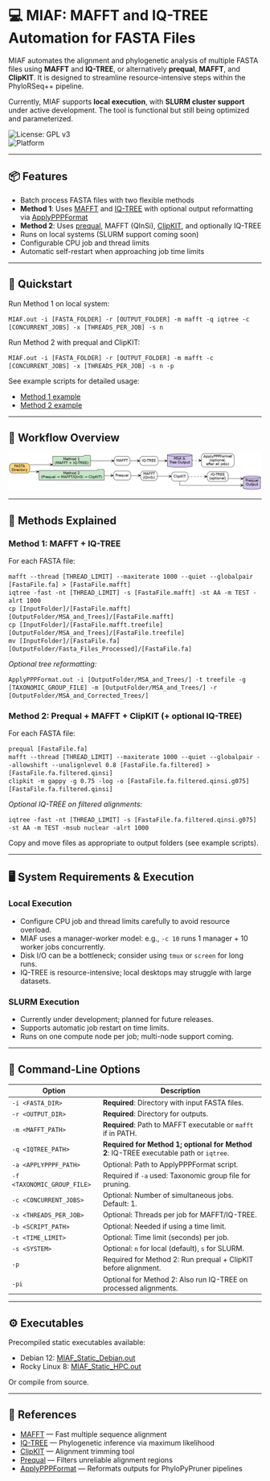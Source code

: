 
# 💻 MIAF: MAFFT and IQ-TREE Automation for FASTA Files

MIAF automates the alignment and phylogenetic analysis of multiple FASTA files using **MAFFT** and **IQ-TREE**, or alternatively **prequal**, **MAFFT**, and **ClipKIT**. It is designed to streamline resource-intensive steps within the PhyloRSeq++ pipeline.

Currently, MIAF supports **local execution**, with **SLURM cluster support** under active development. The tool is functional but still being optimized and parameterized.

![License: GPL v3](https://img.shields.io/badge/License-GPLv3-blue.svg)  
![Platform](https://img.shields.io/badge/platform-Linux-lightgrey)

---

## 📦 Features

- Batch process FASTA files with two flexible methods  
- **Method 1**: Uses [MAFFT](https://mafft.cbrc.jp/alignment/software/) and [IQ-TREE](https://iqtree.github.io/) with optional output reformatting via [ApplyPPPFormat](https://github.com/mjbieren/ApplyPPPFormat)  
- **Method 2**: Uses [prequal](https://github.com/simonwhelan/prequal), MAFFT (QInSi), [ClipKIT](https://github.com/JLSteenwyk/ClipKIT), and optionally IQ-TREE  
- Runs on local systems (SLURM support coming soon)  
- Configurable CPU job and thread limits  
- Automatic self-restart when approaching job time limits  

---

## 🚀 Quickstart

Run Method 1 on local system:  
```
MIAF.out -i [FASTA_FOLDER] -r [OUTPUT_FOLDER] -m mafft -q iqtree -c [CONCURRENT_JOBS] -x [THREADS_PER_JOB] -s n
```

Run Method 2 with prequal and ClipKIT:  
```
MIAF.out -i [FASTA_FOLDER] -r [OUTPUT_FOLDER] -m mafft -c [CONCURRENT_JOBS] -x [THREADS_PER_JOB] -s n -p
```

See example scripts for detailed usage:  
- [Method 1 example](https://github.com/mjbieren/MIAF/blob/main/MIAF_LOCALSYSTEM_METHOD_1_MAFFT_IQTREE.sh)  
- [Method 2 example](https://github.com/mjbieren/MIAF/blob/main/MIAF_LOCALSYSTEM_METHOD_2_PREQUAL_MAFFT_CLIPKIT.sh)

---

## 🧬 Workflow Overview

![Pipeline](https://github.com/mjbieren/MIAF/blob/main/Sources/Images/miaf_flow.png?raw=True)

---

## 🧪 Methods Explained

### Method 1: MAFFT + IQ-TREE

For each FASTA file:  
```
mafft --thread [THREAD_LIMIT] --maxiterate 1000 --quiet --globalpair [FastaFile.fa] > [FastaFile.mafft]
iqtree -fast -nt [THREAD_LIMIT] -s [FastaFile.mafft] -st AA -m TEST -alrt 1000
cp [InputFolder]/[FastaFile.mafft] [OutputFolder/MSA_and_Trees]/[FastaFile.mafft]
cp [InputFolder]/[FastaFile.mafft.treefile] [OutputFolder/MSA_and_Trees]/[FastaFile.treefile]
mv [InputFolder]/[FastaFile.fa] [OutputFolder/Fasta_Files_Processed]/[FastaFile.fa]
```

*Optional tree reformatting:*  
```
ApplyPPPFormat.out -i [OutputFolder/MSA_and_Trees/] -t treefile -g [TAXONOMIC_GROUP_FILE] -m [OutputFolder/MSA_and_Trees/] -r [OutputFolder/MSA_and_Corrected_Trees/]
```

### Method 2: Prequal + MAFFT + ClipKIT (+ optional IQ-TREE)

For each FASTA file:  
```
prequal [FastaFile.fa]
mafft --thread [THREAD_LIMIT] --maxiterate 1000 --quiet --globalpair --allowshift --unalignlevel 0.8 [FastaFile.fa.filtered] > [FastaFile.fa.filtered.qinsi]
clipkit -m gappy -g 0.75 -log -o [FastaFile.fa.filtered.qinsi.g075] [FastaFile.fa.filtered.qinsi]
```

*Optional IQ-TREE on filtered alignments:*  
```
iqtree -fast -nt [THREAD_LIMIT] -s [FastaFile.fa.filtered.qinsi.g075] -st AA -m TEST -msub nuclear -alrt 1000
```

Copy and move files as appropriate to output folders (see example scripts).

---

## 🖥️ System Requirements & Execution

### Local Execution

- Configure CPU job and thread limits carefully to avoid resource overload.  
- MIAF uses a manager-worker model: e.g., `-c 10` runs 1 manager + 10 worker jobs concurrently.  
- Disk I/O can be a bottleneck; consider using `tmux` or `screen` for long runs.  
- IQ-TREE is resource-intensive; local desktops may struggle with large datasets.

### SLURM Execution

- Currently under development; planned for future releases.  
- Supports automatic job restart on time limits.  
- Runs on one compute node per job; multi-node support coming.

---

## 🔧 Command-Line Options

| Option | Description |
|--------|-------------|
| `-i <FASTA_DIR>` | **Required**: Directory with input FASTA files. |
| `-r <OUTPUT_DIR>` | **Required**: Directory for outputs. |
| `-m <MAFFT_PATH>` | **Required**: Path to MAFFT executable or `mafft` if in PATH. |
| `-q <IQTREE_PATH>` | **Required for Method 1; optional for Method 2**: IQ-TREE executable path or `iqtree`. |
| `-a <APPLYPPPF_PATH>` | Optional: Path to ApplyPPPFormat script. |
| `-f <TAXONOMIC_GROUP_FILE>` | Required if `-a` used: Taxonomic group file for pruning. |
| `-c <CONCURRENT_JOBS>` | Optional: Number of simultaneous jobs. Default: 1. |
| `-x <THREADS_PER_JOB>` | Optional: Threads per job for MAFFT/IQ-TREE. |
| `-b <SCRIPT_PATH>` | Optional: Needed if using a time limit. |
| `-t <TIME_LIMIT>` | Optional: Time limit (seconds) per job. |
| `-s <SYSTEM>` | Optional: `n` for local (default), `s` for SLURM. |
| `-p` | Required for Method 2: Run prequal + ClipKIT before alignment. |
| `-pi` | Optional for Method 2: Also run IQ-TREE on processed alignments. |

---

## ⚙️ Executables

Precompiled static executables available:  

- Debian 12: [MIAF_Static_Debian.out](https://github.com/mjbieren/MIAF/blob/main/Sources/Executables/MIAF_Static_Debian.out)  
- Rocky Linux 8: [MIAF_Static_HPC.out](https://github.com/mjbieren/MIAF/blob/main/Sources/Executables/MIAF_Static_HPC.out)  

Or compile from source.

---

## 🔗 References

- [MAFFT](https://mafft.cbrc.jp/alignment/software/) — Fast multiple sequence alignment  
- [IQ-TREE](https://iqtree.github.io/) — Phylogenetic inference via maximum likelihood  
- [ClipKIT](https://github.com/JLSteenwyk/ClipKIT) — Alignment trimming tool  
- [Prequal](https://github.com/simonwhelan/prequal) — Filters unreliable alignment regions  
- [ApplyPPPFormat](https://github.com/mjbieren/ApplyPPPFormat) — Reformats outputs for PhyloPyPruner pipelines
